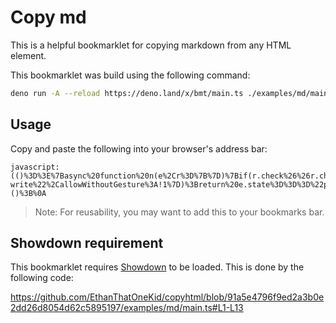 # Copy md

This is a helpful bookmarklet for copying markdown from any HTML element.

This bookmarklet was build using the following command:

```bash
deno run -A --reload https://deno.land/x/bmt/main.ts ./examples/md/main.ts
```

## Usage

Copy and paste the following into your browser's address bar:

```
javascript:(()%3D%3E%7Basync%20function%20n(e%2Cr%3D%7B%7D)%7Bif(r.check%26%26r.check())return!0%3Blet%20o%3Ddocument.createElement(%22script%22)%3Bif(o.src%3De%2Cr.module)%7Bif(!m())return!1%3Bo.type%3D%22module%22%7Dreturn%20document.head.appendChild(o)%2Cr.check%3Fawait%20new%20Promise(t%3D%3E%7Bo.onload%3D()%3D%3Et(r.check())%7D)%3Aawait%20new%20Promise(t%3D%3E%7Bo.onload%3D()%3D%3Et(!0)%7D)%7Dfunction%20m()%7Bif(%22supports%22in%20HTMLScriptElement)return%20HTMLScriptElement.supports(%22module%22)%3Bif(%22noModule%22in%20document.createElement(%22script%22))return!0%3Bthrow%20new%20Error(%22Module%20support%20is%20not%20available%20in%20this%20browser%22)%7Dasync%20function%20s(e%3D%7B%7D)%7Blet%20r%3De.version%7C%7C%22latest%22%3Breturn%20await%20n(%60https%3A%2F%2Fcdn.jsdelivr.net%2Fnpm%2Fshowdown%40%24%7Br%7D%2Fdist%2Fshowdown.min.js%60%2C%7Bcheck()%7Breturn%20Boolean(window.showdown)%7D%7D)%7Dfunction%20d(e)%7Blet%20r%3D%5B%5D%3Breturn%20e.forEach(o%3D%3Er.push(o.outerHTML))%2Cr%7Dfunction%20i(e)%7Blet%20r%3De.scrape()%3Br%26%26e.render(e.transform%3Fe.transform(r)%3Ad(r))%7Dfunction%20c(e%3Df())%7Bif(e)return%20document.querySelectorAll(e)%7Dasync%20function%20a(e)%7Bif(!await%20h())%7Balert(%22Please%20enable%20clipboard%20permission%20in%20your%20browser%20settings%20to%20use%20this%20feature.%22)%3Breturn%7Dw(String(e))%7Dvar%20l%3D%22Enter%20selector%20to%20copy%20HTML%20from%20elements%20that%20match%20the%20given%20selector%3A%22%3Bfunction%20f()%7Breturn%20prompt(l%2C%22%22)%7C%7C%22%22%7Dfunction%20w(e)%7Bnavigator.clipboard.writeText(e).then(()%3D%3E%7Bconsole.info(%22Copied%20to%20clipboard.%22%2C%7Btext%3Ae%7D)%7D).catch(r%3D%3E%7Bconsole.error(r)%7D)%7Dasync%20function%20h()%7Bif(!navigator.clipboard)return!1%3Btry%7Blet%20e%3Dawait%20navigator.permissions.query(%7Bname%3A%22clipboard-write%22%2CallowWithoutGesture%3A!1%7D)%3Breturn%20e.state%3D%3D%3D%22prompt%22%26%26console.log(%22Requesting%20clipboard%20permission...%22)%2Ce.state%3D%3D%3D%22granted%22%7Dcatch(e)%7Bconsole.error(e)%7Dreturn!1%7Dasync%20function%20p(e%3D%7B%7D)%7Bawait%20i(%7Bscrape%3Ac%2Ctransform%3Ae.transform%2Crender%3Aa%7D)%7Dvar%20u%3Dp.bind(null%2C%7Btransform(e)%7Blet%20r%3De%5B0%5D%3F.outerHTML%3Bif(!r)return%3Blet%20t%3Dnew%20window.showdown.Converter().makeMarkdown(r)%3Breturn%20console.log(%22Custom%20MD%20transformation!%22%2C%7Bhtml%3Ar%2Cconverted%3At%7D)%2Ct%7D%7D)%3Bs().then(e%3D%3E%7Bif(!e)throw%20new%20Error(%22Showdown%20not%20prepared!%22)%3Breturn%20u()%7D).catch(e%3D%3Econsole.error(e))%3B%7D)()%3B%0A
```

> Note: For reusability, you may want to add this to your bookmarks bar.

## Showdown requirement

This bookmarklet requires
[Showdown](https://github.com/showdownjs/showdown#readme) to be loaded. This is
done by the following code:

<https://github.com/EthanThatOneKid/copyhtml/blob/91a5e4796f9ed2a3b0e2dd26d8054d62c5895197/examples/md/main.ts#L1-L13>
